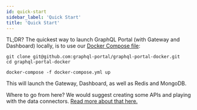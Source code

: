 ```yaml
---
id: quick-start
sidebar_label: 'Quick Start'
title: 'Quick Start'
---
```

TL;DR? The quickest way to launch GraphQL Portal (with Gateway and Dashboard) locally, is to use our [Docker Compose file](https://github.com:graphql-portal/graphql-portal-docker):
```shell
git clone git@github.com:graphql-portal/graphql-portal-docker.git
cd graphql-portal-docker

docker-compose -f docker-compose.yml up
```

This will launch the Gateway, Dashboard, as well as Redis and MongoDB.

Where to go from here? We would suggest creating some APIs and playing with the data connectors.
[Read more about that here.](#configuration)
